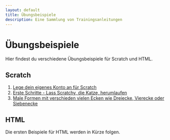 ```yaml
---
layout: default
title: Übungsbeispiele
description: Eine Sammlung von Trainingsanleitungen
---
```


# Übungsbeispiele

Hier findest du verschiedene Übungsbeispiele für Scratch und HTML.

## Scratch

1. [Lege dein eigenes Konto an für Scratch](/trainingsanleitungen/scratch/scratch-konto-anlegen.html)
2. [Erste Schritte - Lass Scratchy, die Katze, herumlaufen](/trainingsanleitungen/scratch/scratch-erste-schritte.html)
3. [Male Formen mit verschieden vielen Ecken wie Dreiecke, Vierecke oder Siebenecke](/trainingsanleitungen/scratch/n-ecke-malen.html)

## HTML

Die ersten Beispiele für HTML werden in Kürze folgen.
